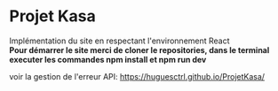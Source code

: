 # Projet Kasa

Implémentation du site en respectant l'environnement React <br/>
**Pour démarrer le site merci de cloner le repositories, dans le terminal executer les commandes npm install et npm run dev**

voir la gestion de l'erreur API: https://huguesctrl.github.io/ProjetKasa/
